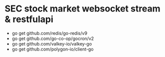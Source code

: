 # SEC stock market websocket stream & restfulapi
- go get github.com/redis/go-redis/v9
- go get github.com/go-co-op/gocron/v2
- go get github.com/valkey-io/valkey-go
- go get github.com/polygon-io/client-go